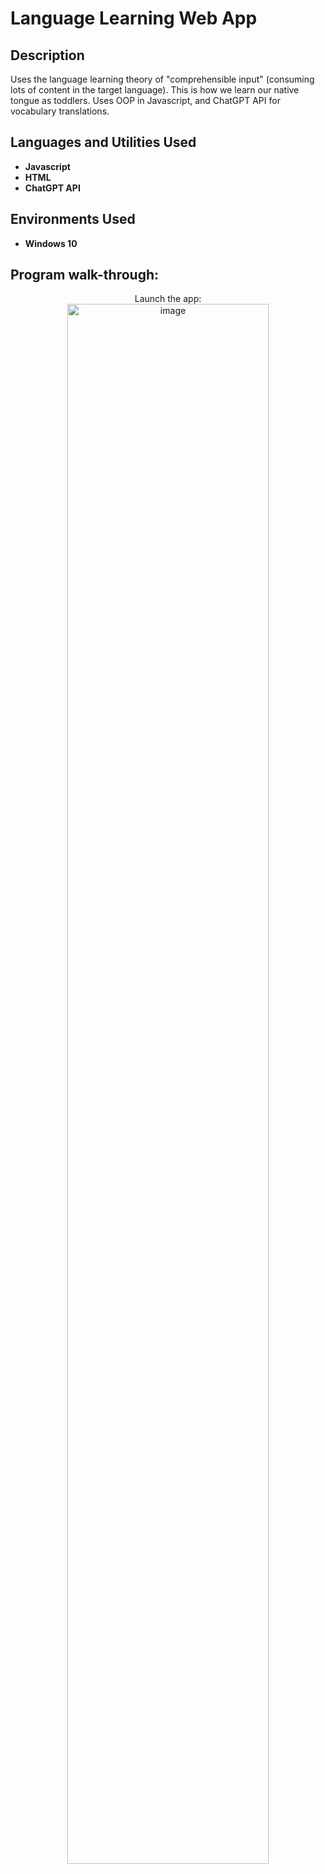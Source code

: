 
<h1>Language Learning Web App</h1>

<h2>Description</h2>
Uses the language learning theory of "comprehensible input" (consuming lots of content in the target language). This is how we learn our native tongue as toddlers. Uses OOP in Javascript, and ChatGPT API for vocabulary translations.

<br/>


<h2>Languages and Utilities Used</h2>

- <b>Javascript</b> 
- <b>HTML</b>
- <b>ChatGPT API</b>

<h2>Environments Used </h2>

- <b>Windows 10</b>

<h2>Program walk-through:</h2>

<p align="center">
Launch the app: <br/>
<img width="80%" height="80%" alt="image" src="https://github.com/user-attachments/assets/a879663d-0bcf-436a-af7c-d1b86a054289" />


</p>
